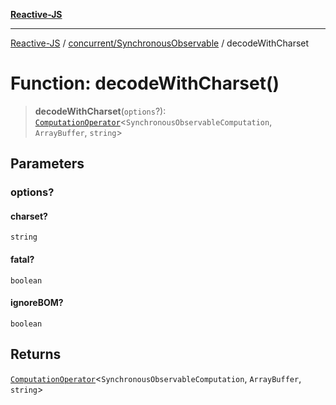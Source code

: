 [**Reactive-JS**](../../../README.md)

***

[Reactive-JS](../../../README.md) / [concurrent/SynchronousObservable](../README.md) / decodeWithCharset

# Function: decodeWithCharset()

> **decodeWithCharset**(`options`?): [`ComputationOperator`](../../../computations/type-aliases/ComputationOperator.md)\<`SynchronousObservableComputation`, `ArrayBuffer`, `string`\>

## Parameters

### options?

#### charset?

`string`

#### fatal?

`boolean`

#### ignoreBOM?

`boolean`

## Returns

[`ComputationOperator`](../../../computations/type-aliases/ComputationOperator.md)\<`SynchronousObservableComputation`, `ArrayBuffer`, `string`\>
